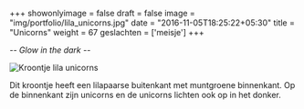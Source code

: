 +++
showonlyimage = false
draft = false
image = "img/portfolio/lila_unicorns.jpg"
date = "2016-11-05T18:25:22+05:30"
title = "Unicorns"
weight = 67
geslachten = ['meisje']
+++

*-- Glow in the dark --*
<!--more-->
![Kroontje lila unicorns][1]

Dit kroontje heeft een lilapaarse buitenkant met muntgroene binnenkant. Op de binnenkant zijn unicorns en de unicorns lichten ook op in het donker.

[1]: /img/portfolio/lila_unicorns.jpg
